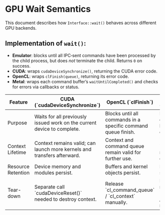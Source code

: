 GPU Wait Semantics
==================

This document describes how `Interface::wait()` behaves across different GPU backends.

## Implementation of `wait()`:

- **Emulator**: blocks until all IPC‐sent commands have been processed by the child process, but does _not_ terminate
  the child. Returns `0` on success.
- **CUDA**: wraps `cudaDeviceSynchronize()`, returning the CUDA error code.
- **OpenCL**: wraps `clFinish(queue)`, returning its error code.
- **Metal**: wraps each command buffer’s `waitUntilCompleted()` and checks for errors via callbacks or status.

<table>
    <thead>
        <tr>
            <th>Feature</th>
            <th>CUDA (`cudaDeviceSynchronize`)</th>
            <th>OpenCL (`clFinish`)</th>
            <th>Metal (`waitUntilCompleted`)</th>
        </tr>
    </thead>
    <tbody>
        <tr>
            <td>Purpose</td>
            <td>Waits for all previously issued work on the current device to complete.</td>
            <td>Blocks until all commands in a specific command queue finish.</td>
            <td>Blocks until a committed command buffer completes execution on the GPU.</td>
        </tr>
        <tr>
            <td>Context Lifetime</td>
            <td>Context remains valid; can launch more kernels and transfers afterward.</td>
            <td>Context and command queue remain valid for further use. </td>
            <td>`MTLDevice` and `MTLCommandQueue` remain active; can enqueue new buffers.</td>
        </tr>
        <tr>
            <td>Resource Retention</td>
            <td>Device memory and modules persist. </td>
            <td>Buffers and kernel objects persist.</td>
            <td>Buffers and pipeline states persist.</td>
        </tr>
        <tr>
            <td>Tear-down</td>
            <td>Separate call `cudaDeviceReset()` needed to destroy context. </td>
            <td>Release `cl_command_queue` / `cl_context` manually.</td>
            <td>Release or drop references to `MTLCommandQueue` / `MTLDevice` as needed.</td>
        </tr>
    </tbody>
</table>
